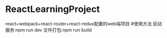 # ReactLearningProject
react+webpack+react-router+react-redux配置的web端项目
#使用方法
启动服务:npm run dev
文件打包:npm run build
